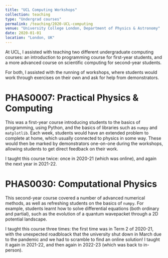 ```yaml
---
title: "UCL Computing Workshops"
collection: teaching
type: "Undergrad courses"
permalink: /teaching/2020-UCL-computing
venue: "University College London, Department of Physics & Astronomy"
date: 2020-01-01
location: "London, UK"
---
```


At UCL, I assisted with teaching two different undergraduate computing courses: an introduction to programming course for first-year students, and a more advanced course on scientific computing for second-year students.

For both, I assisted with the running of workshops, where students would work through exercises on their
own and ask for help from demonstrators.

PHAS0007: Practical Physics & Computing
======

This was a first-year course introducing students to the basics of programming, using Python, and
the basics of libraries such as `numpy` and `matplotlib`. Each week, students would have an extended
problem to complete at home, which usually connected to physics in some way.
These would then be marked by demonstrators one-on-one during the workshops, allowing students to get
direct feedback on their work.

I taught this course twice: once in 2020-21 (which was online), and again the next year in 2021-22.

PHAS0030: Computational Physics
======

This second-year course covered a number of advanced numerical methods, as well as refreshing students
on the basics of `numpy`. For example, students learnt how to solve differential equations (both ordinary and partial), such as the evolution of a quantum wavepacket through a 2D potential landscape.

I taught this course three times: the first time was in Term 2 of 2020-21, with the unexpected roadbloack that the university shut down in March due to the pandemic and we had to scramble to find an online solution! I taught it again in 2021-22, and then again in 2022-23 (which was back to in-person).

<!-- Add some pictures of the sorts of problems they solved?-->
